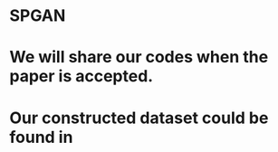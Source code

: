 # SPGAN
# We will share our codes when the paper is accepted.
# Our constructed dataset could be found in 
